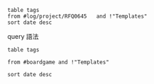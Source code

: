 ```dataview
table tags
from #log/project/RFQ0645   and !"Templates"
sort date desc
```

query 語法

```
table tags

from #boardgame and !"Templates"

sort date desc
```